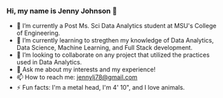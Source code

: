 ### Hi, my name is Jenny Johnson 👋

- 🔭 I’m currently a Post Ms. Sci Data Analytics student at MSU's College of Engineering.
- 🌱 I’m currently learning to stregthen my knowledge of Data Analytics, Data Science, Machine Learning, and Full Stack development. 
- 👯 I’m looking to collaborate on any project that utilized the practices used in Data Analytics.
- 💬 Ask me about my interests and my experience!
- 📫 How to reach me: jennylj78@gmail.com
- ⚡ Fun facts: I'm a metal head, I'm 4' 10", and I love animals.


